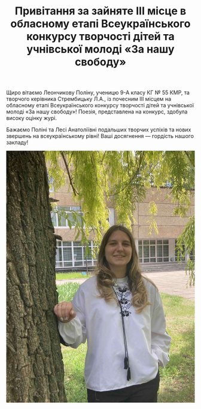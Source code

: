 ﻿---
title: Привітання за зайняте ІІІ місце в обласному етапі Всеукраїнського конкурсу творчості дітей та учнівської молоді «За нашу свободу»
---

Щиро вітаємо Леончикову Поліну, ученицю 9-А класу КГ № 55 КМР, та творчого керівника Стрембицьку Л.А., із почесним ІІІ місцем на обласному етапі Всеукраїнського конкурсу творчості дітей та учнівської молоді «За нашу свободу»! Поезія, представлена на конкурс, здобула високу оцінку журі.

Бажаємо Поліні та Лесі Анатоліївні подальших творчих успіхів та нових звершень на всеукраїнському рівні! Ваші досягнення — гордість нашого закладу!

![](1.jpg)